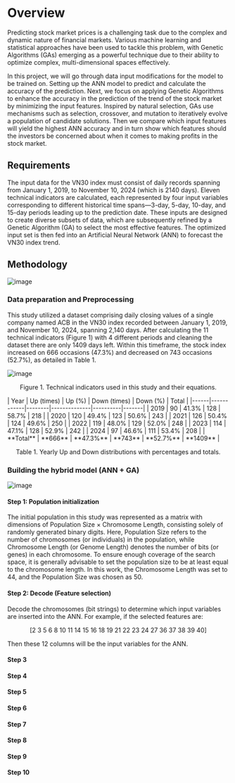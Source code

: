 # Overview
Predicting stock market prices is a challenging task due to the complex and dynamic nature of financial markets. Various machine learning and statistical approaches have been used to tackle this problem, with Genetic Algorithms (GAs) emerging as a powerful technique due to their ability to optimize complex, multi-dimensional spaces effectively.

In this project, we will go through data input modifications for the model to be trained on. Setting up the ANN model to predict and calculate the accuracy of the prediction. Next, we focus on applying Genetic Algorithms to enhance the accuracy in the prediction of the trend of the stock market by minimizing the input features. Inspired by natural selection, GAs use mechanisms such as selection, crossover, and mutation to iteratively evolve a population of candidate solutions. Then we compare which input features will yield the highest ANN accuracy and in turn show which features should the investors be concerned about when it comes to making profits in the stock market.

## Requirements
The input data for the VN30 index must consist of daily records spanning from January 1, 2019, to November 10, 2024 (which is 2140 days). Eleven technical indicators are calculated, each represented by four input variables corresponding to different historical time spans—3-day, 5-day, 10-day, and 15-day periods leading up to the prediction date. These inputs are designed to create diverse subsets of data, which are subsequently refined by a Genetic Algorithm (GA) to select the most effective features. The optimized input set is then fed into an Artificial Neural Network (ANN) to forecast the VN30 index trend.

## Methodology

![image](https://github.com/user-attachments/assets/86f765d7-9d82-4940-bedb-d57c7c4a1428)



### Data preparation and Preprocessing
This study utilized a dataset comprising daily closing values of a single company named ACB in the VN30 index recorded between January 1, 2019, and November 10, 2024, spanning 2,140 days. After calculating the 11 technical indicators (Figure 1) with 4 different periods and cleaning the dataset there are only 1409 days left. Within this timeframe, the stock index increased on 666 occasions (47.3\%) and decreased on 743 occasions (52.7\%), as detailed in Table 1.

![image](https://github.com/user-attachments/assets/e0544010-2ed9-4a06-ad0c-a3bf4fa901f9)

<p align="center">
Figure 1. Technical indicators used in this study and their equations.
</p>
| Year | Up (times) | Up (%) | Down (times) | Down (%) | Total |
|------|------------|--------|--------------|----------|-------|
| 2019 | 90         | 41.3%  | 128          | 58.7%    | 218   |
| 2020 | 120        | 49.4%  | 123          | 50.6%    | 243   |
| 2021 | 126        | 50.4%  | 124          | 49.6%    | 250   |
| 2022 | 119        | 48.0%  | 129          | 52.0%    | 248   |
| 2023 | 114        | 47.1%  | 128          | 52.9%    | 242   |
| 2024 | 97         | 46.6%  | 111          | 53.4%    | 208   |
| **Total** | **666**    | **47.3%**  | **743**      | **52.7%**  | **1409** |
<p align="center">
Table 1. Yearly Up and Down distributions with percentages and totals.
</p>

### Building the hybrid model (ANN + GA)
![image](https://github.com/user-attachments/assets/e88779e3-ba0e-403e-bbff-5ee22494847e)

#### Step 1: Population initialization
The initial population in this study was represented as a matrix with dimensions of Population Size × Chromosome Length, consisting solely of randomly generated binary digits. Here, Population Size refers to the number of chromosomes (or individuals) in the population, while Chromosome Length (or Genome Length) denotes the number of bits (or genes) in each chromosome. To ensure enough coverage of the search space, it is generally advisable to set the population size to be at least equal to the chromosome length. In this work, the Chromosome Length was set to 44, and the Population Size was chosen as 50.

#### Step 2: Decode (Feature selection)
Decode the chromosomes (bit strings) to determine which input variables are inserted into the ANN. For example, if the selected features are:
<p align="center">
[2  3  5  6  8 10 11 14 15 16 18 19 21 22 23 24 27 36 37 38 39 40] 
</p>
Then these 12 columns will be the input variables for the ANN.

#### Step 3
#### Step 4
#### Step 5
#### Step 6
#### Step 7
#### Step 8
#### Step 9
#### Step 10


